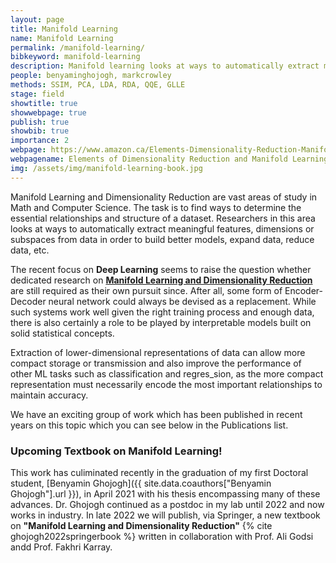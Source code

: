 ```yaml
---
layout: page
title: Manifold Learning
name: Manifold Learning
permalink: /manifold-learning/
bibkeyword: manifold-learning
description: Manifold learning looks at ways to automatically extract meaningful features, dimensions or subspaces from data in order to build better models, expand data, reduce data, etc.
people: benyaminghojogh, markcrowley
methods: SSIM, PCA, LDA, RDA, QQE, GLLE
stage: field
showtitle: true
showwebpage: true
publish: true
showbib: true
importance: 2
webpage: https://www.amazon.ca/Elements-Dimensionality-Reduction-Manifold-Learning/dp/3031106016/ref=sr_1_1?keywords=9783031106019&linkCode=qs&qid=1659572815&returnFromLogin=1&s=books&sr=1-1
webpagename: Elements of Dimensionality Reduction and Manifold Learning (Amazon)
img: /assets/img/manifold-learning-book.jpg
---
```


Manifold Learning and Dimensionality Reduction are vast areas of study in Math and Computer Science. The task is to find ways to determine the essential relationships and structure of a dataset. Researchers in this area looks at ways to automatically extract meaningful features, dimensions or subspaces from data in order to build better models, expand data, reduce data, etc.


The recent focus on **Deep Learning** seems to raise the question whether
dedicated research on **[Manifold Learning and Dimensionality Reduction](manifold-learning.md)** are still required as their own pursuit since. After all, some form of Encoder-Decoder neural network could always be devised as a replacement.
While such systems work well given the right training process and enough data, there is also certainly a role to
be played by interpretable models built on solid statistical concepts. 

Extraction of lower-dimensional representations of data can allow more compact storage or transmission and
also improve the performance of other ML tasks such as classification and regres_sion, as the more compact representation
must necessarily encode the most important relationships to maintain accuracy. 

We have an exciting group of work which has been published in recent years on this topic which you can see below in the Publications list.

### Upcoming Textbook on Manifold Learning!

This work has culiminated recently in the graduation of my first Doctoral student, [Benyamin Ghojogh]({{ site.data.coauthors["Benyamin Ghojogh"].url }}), in April 2021 with his thesis encompassing many of these advances.
Dr. Ghojogh continued as a postdoc in my lab until 2022 and now works in industry. In late 2022 we will publish, via Springer, a new textbook on **"Manifold Learning and Dimensionality Reduction"** {% cite ghojogh2022springerbook %} written in collaboration with Prof. Ali Godsi andd Prof. Fakhri Karray.

